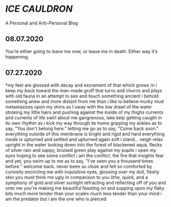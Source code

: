 # _ICE CAULDRON_
A Personal and Anti-Personal Blog



## 08.07.2020
You’re either going to leave me now, or leave me in death. Either way it’s happening. 

## 07.27.2020
*my feet are glossed with decay and excrement of that which grows /n
i keep my back toward the man-made gruff that turns and churns and plays with old fauna
in an attempt to see and touch something ancient
i behold something anew and more distant from me than i like to believe
murky mud metastasizes upon my shins as I sway with the low drawl of the water
stroking my little hairs and pushing against the inside of my thighs
currents and currents of life swirl about me
gangrenous, lake kelp getting caught in its own rhythm
as i kick my way through its home
gripping my ankles as to say, "You don't belong here."
letting me go as to say, "Come back soon."
everything outside of this membrane is bright and rigid and hard
everything inside is upturned and settled and upturned again 
soft
i stand...
neigh
relax upright in the water
looking down into the forest of blackened aqua, 
flecks of silver rain and sappy, bruised green play against my pupils
i open my eyes
hoping to see some conflict
i am the conflict, 
the fire that insights fear
and yet,
you swim up to me as to say, "I've seen you a thousand times before." 
welcome back.
never been so close and felt so comforted by curiosity
encircling me with inquisitive eyes,
glossing over my dull, fleshy skin
you must think me ugly 
in comparison to you
lithe, quick, and a symphony of 
gold and silver
sunlight refracting and reflecting off of you
and onto me
you're making me beautiful
feasting on and 
supping upon my flaky bits
much more tender than your scales
much less tender than your mind
i am the predator 
but i am  the one who is pierced 
